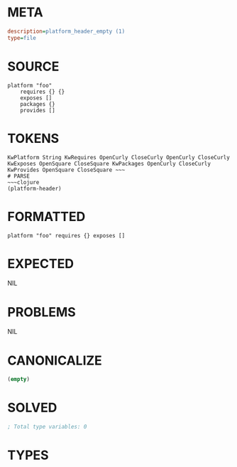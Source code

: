 # META
~~~ini
description=platform_header_empty (1)
type=file
~~~
# SOURCE
~~~roc
platform "foo"
	requires {} {}
	exposes []
	packages {}
	provides []
~~~
# TOKENS
~~~text
KwPlatform String KwRequires OpenCurly CloseCurly OpenCurly CloseCurly KwExposes OpenSquare CloseSquare KwPackages OpenCurly CloseCurly KwProvides OpenSquare CloseSquare ~~~
# PARSE
~~~clojure
(platform-header)
~~~
# FORMATTED
~~~roc
platform "foo" requires {} exposes []
~~~
# EXPECTED
NIL
# PROBLEMS
NIL
# CANONICALIZE
~~~clojure
(empty)
~~~
# SOLVED
~~~clojure
; Total type variables: 0
~~~
# TYPES
~~~roc
~~~
